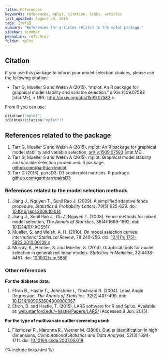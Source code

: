 ```yaml
---
title: References
keywords: references, mplot, citation, links, articles
last_updated: August 30, 2016
tags: [refs]
summary: "References for articles related to the mplot package."
sidebar: sidebar
permalink: refs.html
folder: mplot
---
```


## Citation

If you use this package to inform your model selection choices, please use the following citation:

* Tarr G, Mueller S and Welsh A (2015). “mplot: An R package for graphical model
stability and variable selection.” arXiv:1509.07583 [stat.ME], < URL:
http://arxiv.org/abs/1509.07583 >.

From R you can use:

```s
citation("mplot")
toBibtex(citation("mplot"))
```

## References related to the package

1. Tarr G, Mueller S and Welsh A (2015). mplot: An R package for graphical model
stability and variable selection, [arXiv:1509.07583](http://arxiv.org/abs/1509.07583) [stat.ME]. 
2. Tarr G, Mueller S and Welsh A (2015). mplot: Graphical model stability and variable selection procedures. R package. [github.com/garthtarr/mplot](https://github.com/garthtarr/mplot)
3. Tarr G (2015). pairsD3: D3 scatterplot matrices. R package. [github.com/garthtarr/pairsD3](https://github.com/garthtarr/pairsD3)

### References related to the model selection methods

1. Jiang J., Nguyen T., Sunil Rao J. (2009). A simplified adaptive fence procedure, *Statistics & Probability Letters*, 79(5):625-629. doi: [10.1016/j.spl.2008.10.014](http://doi.org/10.1016/j.spl.2008.10.014)
2. Jiang J., Sunil Rao J., Gu Z, Nguyen T. (2008). Fence methods for mixed model selection, *The Annals of Statistics*, 36(4):1669-1692. doi: [10.1214/07-AOS517](http://doi.org/10.1214/07-AOS517)
3. Mueller, S. and Welsh, A. H. (2010). On model selection curves. *International Statistical Review*, 78:240-256. doi: [10.1111/j.1751-5823.2010.00108.x](http://doi.org/10.1111/j.1751-5823.2010.00108.x)
4. Murray, K., Heritier, S. and Mueller, S. (2013). Graphical tools for model selection in generalized linear models. *Statistics in Medicine*, 32:4438-4451. doi: [10.1002/sim.5855](http://doi.org/10.1002/sim.5855)

### Other references

**For the diabetes data:**

1. Efron B., Hastie T., Johnstone I., Tibshirani R. (2004). Least Angle Regression, *The Annals of Statistics*, 32(2):407-499. doi: [10.1214/009053604000000067](http://doi.org/10.1214/009053604000000067)
2. Efron, B. and Hastie, T. (2015). LARS software for R and Splus. Available at: [web.stanford.edu/~hastie/Papers/LARS/](http://web.stanford.edu/~hastie/Papers/LARS/) [Accessed 9 Jun. 2015].

**For the type of multivariate outlier screening used:**

1. Filzmoser P., Maronna R., Werner M. (2008). Outlier identification in high dimensions, *Computational Statistics and Data Analysis*, 52(3):1694-1711.  doi: [10.1016/j.csda.2007.05.018](http://doi.org/10.1016/j.csda.2007.05.018)



{% include links.html %}
